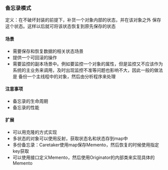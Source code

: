 ### 备忘录模式

定义：在不破坏封装的前提下，补货一个对象内部的状态，并在该对象之外
保存这个状态。这样以后就可将该状态恢复到原先保存的状态

#### 场景
- 需要保存和恢复数据的相关状态场景
- 提供一个可回滚的操作
- 需要监控的副本场景中。例如要监控一个对象的属性，但是监控又不应该作为
  系统的主业务来调用，及时出现监控不准等问题也影响不大，因此一般的做法是
  备份一个主线程中的对象，然后由分析程序来处理

#### 注意事项
- 备忘录的生命周期
- 备忘录的性能

#### 扩展
- 可以用克隆的方式实现
- 多状态的对象可以使用反射，获取状态名和状态存到map中
- 多份备忘录：Caretaker使用map保存Memento，然后恢复的时候使用指定key获取
- 可以使用接口定义Memento，然后使用Originator的内部类来实现具体的Memento